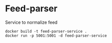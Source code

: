 # Feed-parser
Service to normalize feed

```
docker build -t feed-parser-service .
docker run -p 5001:5001 -d feed-parser-service
```
